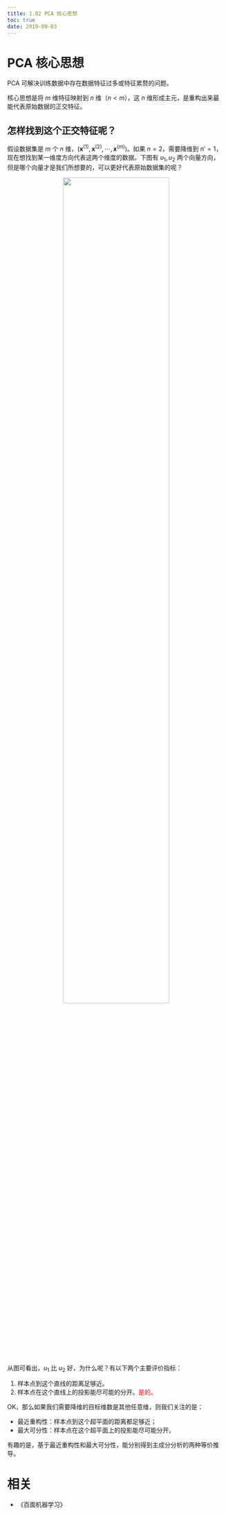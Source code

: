 ```yaml
---
title: 1.02 PCA 核心思想
toc: true
date: 2019-09-03
---
```


# PCA 核心思想

​PCA 可解决训练数据中存在数据特征过多或特征累赘的问题。

核心思想是将 $m$ 维特征映射到 $n$ 维（$n < m$），这 $n$ 维形成主元，是重构出来最能代表原始数据的正交特征。

## 怎样找到这个正交特征呢？

假设数据集是 $m$ 个 $n$ 维，$(\boldsymbol x^{(1)}, \boldsymbol x^{(2)}, \cdots, \boldsymbol x^{(m)})$。如果 $n=2$，需要降维到 $n'=1$，现在想找到某一维度方向代表这两个维度的数据。下图有 $u_1, u_2$ 两个向量方向，但是哪个向量才是我们所想要的，可以更好代表原始数据集的呢？

<p align="center">
    <img width="70%" height="70%" src="http://images.iterate.site/blog/image/20190722/4x9JJbBcxXPG.png?imageslim">
</p>


从图可看出，$u_1$ 比 $u_2$ 好，为什么呢？有以下两个主要评价指标：

1. 样本点到这个直线的距离足够近。
2. 样本点在这个直线上的投影能尽可能的分开。<span style="color:red;">是的。</span>

OK，那么如果我们需要降维的目标维数是其他任意维，则我们关注的是：


- 最近重构性：样本点到这个超平面的距离都足够近；
- 最大可分性：样本点在这个超平面上的投影能尽可能分开。

有趣的是，基于最近重构性和最大可分性，能分别得到主成分分析的两种等价推导。




# 相关

- 《百面机器学习》
